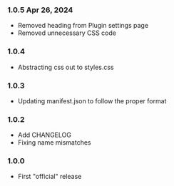 ### 1.0.5 Apr 26, 2024
 - Removed heading from Plugin settings page
 - Removed unnecessary CSS code
### 1.0.4
 - Abstracting css out to styles.css
### 1.0.3
 - Updating manifest.json to follow the proper format
### 1.0.2
 - Add CHANGELOG
 - Fixing name mismatches
### 1.0.0
- First "official" release